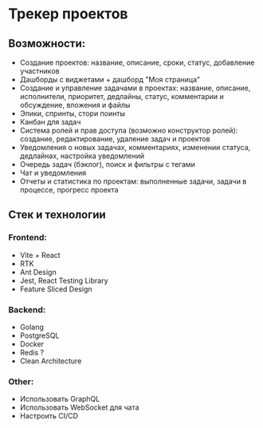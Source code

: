 # Трекер проектов

## Возможности:

- Создание проектов: название, описание, сроки, статус, добавление участников
- Дашборды с виджетами + дашборд "Моя страница"
- Создание и управление задачами в проектах: название, описание, исполнители, приоритет, дедлайны, статус, комментарии и обсуждение, вложения и файлы
- Эпики, спринты, стори поинты 
- Канбан для задач
- Система ролей и прав доступа (возможно конструктор ролей): создание, редактирование, удаление задач и проектов
- Уведомления о новых задачах, комментариях, изменении статуса, дедлайнах, настройка уведомлений
- Очередь задач (бэклог), поиск и фильтры с тегами
- Чат и уведомления
- Отчеты и статистика по проектам: выполненные задачи, задачи в процессе, прогресс проекта

## Стек и технологии

### Frontend:
- Vite + React
- RTK
- Ant Design
- Jest, React Testing Library
- Feature Sliced Design

### Backend:
- Golang
- PostgreSQL
- Docker
- Redis ?
- Clean Architecture

### Other:
- Использовать GraphQL
- Использовать WebSocket для чата
- Настроить CI/CD